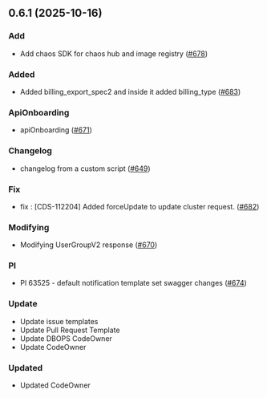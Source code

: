 
<a name="0.6.1"></a>
## 0.6.1 (2025-10-16)

### Add

* Add chaos SDK for chaos hub and image registry ([#678](https://github.com/harness/harness-go-sdk/issues/678))

### Added

* Added billing_export_spec2 and inside it added billing_type ([#683](https://github.com/harness/harness-go-sdk/issues/683))

### ApiOnboarding

* apiOnboarding ([#671](https://github.com/harness/harness-go-sdk/issues/671))

### Changelog

* changelog from a custom script ([#649](https://github.com/harness/harness-go-sdk/issues/649))

### Fix

* fix : [CDS-112204]  Added forceUpdate to update cluster request. ([#682](https://github.com/harness/harness-go-sdk/issues/682))

### Modifying

* Modifying UserGroupV2 response ([#670](https://github.com/harness/harness-go-sdk/issues/670))

### Pl

* Pl 63525 - default notification template set swagger changes ([#674](https://github.com/harness/harness-go-sdk/issues/674))

### Update

* Update issue templates
* Update Pull Request Template
* Update DBOPS CodeOwner
* Update CodeOwner

### Updated

* Updated CodeOwner

